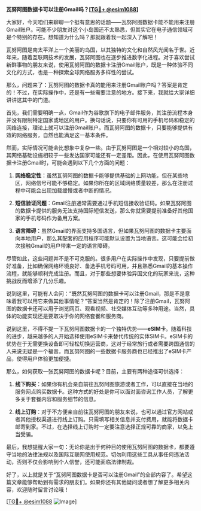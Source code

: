 **瓦努阿图数据卡可以注册Gmail吗？[[TG💪+ @esim1088](https://t.me/s/esim1088)]**

大家好，今天咱们来聊聊一个挺有意思的话题——瓦努阿图数据卡能不能用来注册Gmail账户。可能不少朋友对这个小岛国还不太熟悉，但其实它在电子通信领域可是个特别的存在。想知道为什么吗？那就跟着我一起深入了解吧！

瓦努阿图是南太平洋上一个美丽的岛国，以其独特的文化和自然风光闻名于世。近年来，随着互联网技术的发展，瓦努阿图也在逐步推进数字化进程。对于喜欢尝试新鲜事物的朋友来说，使用瓦努阿图的数据卡注册Gmail账户，既是一种体验不同文化的方式，也是一种探索全球网络服务多样性的尝试。

那么，问题来了：瓦努阿图的数据卡真的能用来注册Gmail账户吗？答案是肯定的！不过，在实际操作中，还是有一些需要注意的地方。接下来，我就给大家详细讲讲这其中的门道。

首先，我们需要明确一点，Gmail作为谷歌旗下的电子邮件服务，其注册流程本身并没有限制特定国家或地区的用户。换句话说，只要你有可用的手机号码和稳定的网络连接，理论上就可以注册Gmail账户。而瓦努阿图的数据卡，只要能够提供有效的网络服务，自然也能满足这一基本条件。

然而，实际情况可能会比想象中复杂一些。由于瓦努阿图是一个相对较小的岛国，其网络基础设施相较于一些发达国家可能还有一定差距。因此，在使用瓦努阿图数据卡注册Gmail时，可能会遇到以下几个方面的问题：

1. **网络稳定性**：虽然瓦努阿图的数据卡能够提供基础的上网功能，但在某些地区，网络信号可能不够稳定。如果你所在的区域网络质量较差，那么在注册过程中可能会出现加载缓慢或者中断的情况。
   
2. **短信验证问题**：Gmail注册通常需要通过手机短信接收验证码。如果瓦努阿图的数据卡提供的服务无法支持国际短信发送，那么你就需要提前准备好其他国家的手机号码作为备用方案。

3. **语言障碍**：虽然Gmail的界面支持多国语言，但如果瓦努阿图的数据卡主要面向本地用户，那么其配套的应用程序可能默认设置为当地语言。这可能会给初次接触Gmail的用户带来一定的语言障碍。

尽管如此，这些问题并不是不可克服的。很多用户在实际操作中发现，只要提前做好准备，比如确保网络环境良好、备选手机号码可用，并且熟悉Gmail的基本操作流程，就能够顺利完成注册。而且，对于那些想要体验异国文化的玩家来说，这种挑战反而增添了几分乐趣。

说到这里，可能有人会问：“既然瓦努阿图的数据卡可以注册Gmail，那是不是意味着我可以用它来做其他事情呢？”答案当然是肯定的！除了注册Gmail，瓦努阿图的数据卡还可以用于浏览网页、观看视频、社交媒体互动等多种用途。当然，具体的功能实现还是要取决于你的网络套餐和服务商。

说到这里，不得不提一下瓦努阿图数据卡的一个独特优势——**eSIM卡**。随着科技的进步，越来越多的人开始选择使用eSIM卡来替代传统的实体SIM卡。eSIM卡的优势在于无需更换设备即可轻松切换运营商，这对于经常旅行或者需要跨国通信的人来说无疑是一个福音。而瓦努阿图的一些数据卡服务商也已经推出了eSIM卡产品，使得用户体验更加便捷。

那么，如何获取一张瓦努阿图的数据卡呢？目前，主要有两种途径可供选择：

1. **线下购买**：如果你有机会亲自前往瓦努阿图旅游或者工作，可以直接在当地的服务网点购买数据卡。这种方式的好处是你可以面对面咨询工作人员，了解更多关于套餐内容和服务细节的信息。

2. **线上订购**：对于不方便亲自前往瓦努阿图的朋友来说，也可以通过官方网站或者其他授权渠道进行线上订购。只需填写相关信息并支付费用，就能将数据卡邮寄到家。不过，在选择线上订购时一定要注意选择正规可靠的商家，以免上当受骗。

最后，我想提醒大家一句：无论你是出于何种目的使用瓦努阿图的数据卡，都要遵守当地的法律法规以及国际互联网使用规范。切勿利用这些工具从事任何违法活动，否则不仅会影响到个人信誉，还可能面临法律制裁。

好了，以上就是关于“瓦努阿图数据卡是否可以注册Gmail”的全部内容了。希望这篇文章能够帮助到有需求的朋友们。如果你还有其他疑问或者想了解更多相关内容，欢迎随时留言讨论哦！

[[TG💪+ @esim1088](https://t.me/s/esim1088) ![Image](https://i.postimg.cc/4NQfJmqS/Snipaste-2025-05-13-00-14-12.png)]